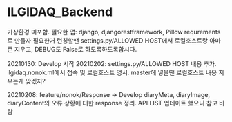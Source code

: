 # ILGIDAQ_Backend

가상환경 미포함.
필요한 앱: django, djangorestframework, Pillow
requrements로 만들자 필요한거
런칭할땐 settings.py/ALLOWED HOST에서 로컬호스트랑 아마존 지우고, DEBUG도 False로 하도록하도록합시다.

20210130: Develop 시작
20210202: settings.py/ALLOWED HOST 내용 추가. ilgidaq.nonok.ml에서 접속 및 로컬호스트 명시. 
            master에 넣을땐 로컬호스트 내용 지우는게 맞겠지?
            
20210208: feature/nonok/Response -> Develop
diaryMeta, diaryImage, diaryContent의 오류 상황에 대한 response 정리. API LIST 업데이트 했으니 참고 바람